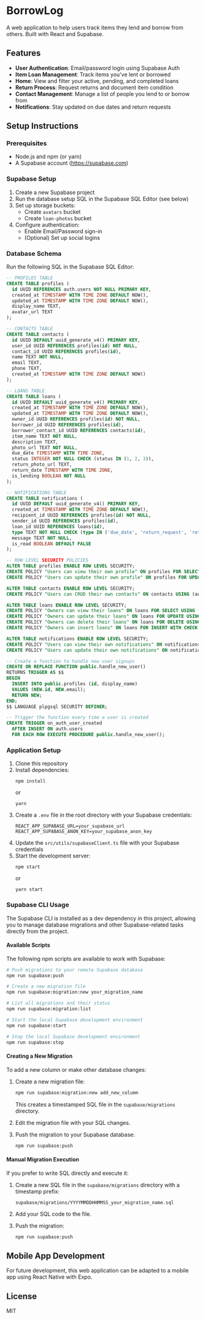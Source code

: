 # BorrowLog

A web application to help users track items they lend and borrow from others. Built with React and Supabase.

## Features

- **User Authentication**: Email/password login using Supabase Auth
- **Item Loan Management**: Track items you've lent or borrowed
- **Home**: View and filter your active, pending, and completed loans
- **Return Process**: Request returns and document item condition
- **Contact Management**: Manage a list of people you lend to or borrow from
- **Notifications**: Stay updated on due dates and return requests

## Setup Instructions

### Prerequisites

- Node.js and npm (or yarn)
- A Supabase account (https://supabase.com)

### Supabase Setup

1. Create a new Supabase project
2. Run the database setup SQL in the Supabase SQL Editor (see below)
3. Set up storage buckets:
   - Create `avatars` bucket
   - Create `loan-photos` bucket
4. Configure authentication:
   - Enable Email/Password sign-in
   - (Optional) Set up social logins

### Database Schema

Run the following SQL in the Supabase SQL Editor:

```sql
-- PROFILES TABLE
CREATE TABLE profiles (
  id UUID REFERENCES auth.users NOT NULL PRIMARY KEY,
  created_at TIMESTAMP WITH TIME ZONE DEFAULT NOW(),
  updated_at TIMESTAMP WITH TIME ZONE DEFAULT NOW(),
  display_name TEXT,
  avatar_url TEXT
);

-- CONTACTS TABLE
CREATE TABLE contacts (
  id UUID DEFAULT uuid_generate_v4() PRIMARY KEY,
  user_id UUID REFERENCES profiles(id) NOT NULL,
  contact_id UUID REFERENCES profiles(id),
  name TEXT NOT NULL,
  email TEXT,
  phone TEXT,
  created_at TIMESTAMP WITH TIME ZONE DEFAULT NOW()
);

-- LOANS TABLE
CREATE TABLE loans (
  id UUID DEFAULT uuid_generate_v4() PRIMARY KEY,
  created_at TIMESTAMP WITH TIME ZONE DEFAULT NOW(),
  updated_at TIMESTAMP WITH TIME ZONE DEFAULT NOW(),
  owner_id UUID REFERENCES profiles(id) NOT NULL,
  borrower_id UUID REFERENCES profiles(id),
  borrower_contact_id UUID REFERENCES contacts(id),
  item_name TEXT NOT NULL,
  description TEXT,
  photo_url TEXT NOT NULL,
  due_date TIMESTAMP WITH TIME ZONE,
  status INTEGER NOT NULL CHECK (status IN (1, 2, 3)),
  return_photo_url TEXT,
  return_date TIMESTAMP WITH TIME ZONE,
  is_lending BOOLEAN NOT NULL
);

-- NOTIFICATIONS TABLE
CREATE TABLE notifications (
  id UUID DEFAULT uuid_generate_v4() PRIMARY KEY,
  created_at TIMESTAMP WITH TIME ZONE DEFAULT NOW(),
  recipient_id UUID REFERENCES profiles(id) NOT NULL,
  sender_id UUID REFERENCES profiles(id),
  loan_id UUID REFERENCES loans(id),
  type TEXT NOT NULL CHECK (type IN ('due_date', 'return_request', 'return_confirmation')),
  message TEXT NOT NULL,
  is_read BOOLEAN DEFAULT FALSE
);

-- ROW LEVEL SECURITY POLICIES
ALTER TABLE profiles ENABLE ROW LEVEL SECURITY;
CREATE POLICY "Users can view their own profile" ON profiles FOR SELECT USING (auth.uid() = id);
CREATE POLICY "Users can update their own profile" ON profiles FOR UPDATE USING (auth.uid() = id);

ALTER TABLE contacts ENABLE ROW LEVEL SECURITY;
CREATE POLICY "Users can CRUD their own contacts" ON contacts USING (auth.uid() = user_id);

ALTER TABLE loans ENABLE ROW LEVEL SECURITY;
CREATE POLICY "Owners can view their loans" ON loans FOR SELECT USING (auth.uid() = owner_id OR auth.uid() = borrower_id);
CREATE POLICY "Owners can update their loans" ON loans FOR UPDATE USING (auth.uid() = owner_id);
CREATE POLICY "Owners can delete their loans" ON loans FOR DELETE USING (auth.uid() = owner_id);
CREATE POLICY "Owners can insert loans" ON loans FOR INSERT WITH CHECK (auth.uid() = owner_id);

ALTER TABLE notifications ENABLE ROW LEVEL SECURITY;
CREATE POLICY "Users can view their own notifications" ON notifications FOR SELECT USING (auth.uid() = recipient_id);
CREATE POLICY "Users can update their own notifications" ON notifications FOR UPDATE USING (auth.uid() = recipient_id);

-- Create a function to handle new user signups
CREATE OR REPLACE FUNCTION public.handle_new_user()
RETURNS TRIGGER AS $$
BEGIN
  INSERT INTO public.profiles (id, display_name)
  VALUES (NEW.id, NEW.email);
  RETURN NEW;
END;
$$ LANGUAGE plpgsql SECURITY DEFINER;

-- Trigger the function every time a user is created
CREATE TRIGGER on_auth_user_created
  AFTER INSERT ON auth.users
  FOR EACH ROW EXECUTE PROCEDURE public.handle_new_user();
```

### Application Setup

1. Clone this repository
2. Install dependencies:
   ```
   npm install
   ```
   or
   ```
   yarn
   ```
3. Create a `.env` file in the root directory with your Supabase credentials:
   ```
   REACT_APP_SUPABASE_URL=your_supabase_url
   REACT_APP_SUPABASE_ANON_KEY=your_supabase_anon_key
   ```
4. Update the `src/utils/supabaseClient.ts` file with your Supabase credentials
5. Start the development server:
   ```
   npm start
   ```
   or
   ```
   yarn start
   ```

### Supabase CLI Usage

The Supabase CLI is installed as a dev dependency in this project, allowing you to manage database migrations and other Supabase-related tasks directly from the project.

#### Available Scripts

The following npm scripts are available to work with Supabase:

```bash
# Push migrations to your remote Supabase database
npm run supabase:push

# Create a new migration file
npm run supabase:migration:new your_migration_name

# List all migrations and their status
npm run supabase:migration:list

# Start the local Supabase development environment
npm run supabase:start

# Stop the local Supabase development environment
npm run supabase:stop
```

#### Creating a New Migration

To add a new column or make other database changes:

1. Create a new migration file:
   ```bash
   npm run supabase:migration:new add_new_column
   ```
   This creates a timestamped SQL file in the `supabase/migrations` directory.

2. Edit the migration file with your SQL changes.

3. Push the migration to your Supabase database:
   ```bash
   npm run supabase:push
   ```

#### Manual Migration Execution

If you prefer to write SQL directly and execute it:

1. Create a new SQL file in the `supabase/migrations` directory with a timestamp prefix:
   ```
   supabase/migrations/YYYYMMDDHHMMSS_your_migration_name.sql
   ```

2. Add your SQL code to the file.

3. Push the migration:
   ```bash
   npm run supabase:push
   ```

## Mobile App Development

For future development, this web application can be adapted to a mobile app using React Native with Expo.

## License

MIT 